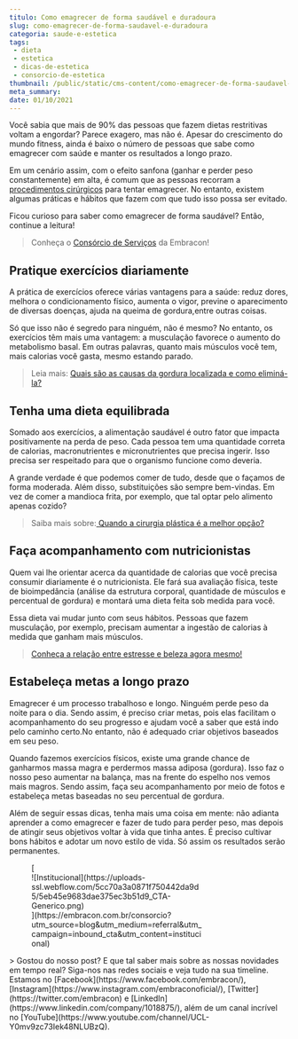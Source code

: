 ```yaml
---
titulo: Como emagrecer de forma saudável e duradoura
slug: como-emagrecer-de-forma-saudavel-e-duradoura
categoria: saude-e-estetica
tags:
 - dieta
 - estetica
 - dicas-de-estetica
 - consorcio-de-estetica
thumbnail: /public/static/cms-content/como-emagrecer-de-forma-saudavel-e-duradoura.jpeg
meta_summary: 
date: 01/10/2021
---
```

Você sabia que mais de 90% das pessoas que fazem dietas restritivas voltam a engordar? Parece exagero, mas não é. Apesar do crescimento do mundo fitness, ainda é baixo o número de pessoas que sabe como emagrecer com saúde e manter os resultados a longo prazo.

Em um cenário assim, com o efeito sanfona (ganhar e perder peso constantemente) em alta, é comum que as pessoas recorram a [procedimentos cirúrgicos](https://www.embracon.com.br/blog/4-perguntas-e-respostas-sobre-a-lipoaspiracao) para tentar emagrecer. No entanto, existem algumas práticas e hábitos que fazem com que tudo isso possa ser evitado.

Ficou curioso para saber como emagrecer de forma saudável? Então, continue a leitura!

> Conheça o [Consórcio de Serviços](https://www.embracon.com.br/consorcio-servicos) da Embracon!

Pratique exercícios diariamente
-------------------------------

A prática de exercícios oferece várias vantagens para a saúde: reduz dores, melhora o condicionamento físico, aumenta o vigor, previne o aparecimento de diversas doenças, ajuda na queima de gordura,entre outras coisas.

Só que isso não é segredo para ninguém, não é mesmo? No entanto, os exercícios têm mais uma vantagem: a musculação favorece o aumento do metabolismo basal. Em outras palavras, quanto mais músculos você tem, mais calorias você gasta, mesmo estando parado.

> Leia mais: [Quais são as causas da gordura localizada e como eliminá-la?](https://www.embracon.com.br/blog/quais-sao-as-causas-da-gordura-localizada-e-como-elimina-la)

Tenha uma dieta equilibrada
---------------------------

Somado aos exercícios, a alimentação saudável é outro fator que impacta positivamente na perda de peso. Cada pessoa tem uma quantidade correta de calorias, macronutrientes e micronutrientes que precisa ingerir. Isso precisa ser respeitado para que o organismo funcione como deveria.

A grande verdade é que podemos comer de tudo, desde que o façamos de forma moderada. Além disso, substituições são sempre bem-vindas. Em vez de comer a mandioca frita, por exemplo, que tal optar pelo alimento apenas cozido?

> Saiba mais sobre:[ Quando a cirurgia plástica é a melhor opção?](https://www.embracon.com.br/blog/quando-a-cirurgia-plastica-e-a-melhor-opcao)

Faça acompanhamento com nutricionistas
--------------------------------------

Quem vai lhe orientar acerca da quantidade de calorias que você precisa consumir diariamente é o nutricionista. Ele fará sua avaliação física, teste de bioimpedância (análise da estrutura corporal, quantidade de músculos e percentual de gordura) e montará uma dieta feita sob medida para você.

Essa dieta vai mudar junto com seus hábitos. Pessoas que fazem musculação, por exemplo, precisam aumentar a ingestão de calorias à medida que ganham mais músculos.

> [Conheça a relação entre estresse e beleza agora mesmo!](https://www.embracon.com.br/blog/conheca-a-relacao-entre-estresse-e-beleza-agora-mesmo)

Estabeleça metas a longo prazo
------------------------------

Emagrecer é um processo trabalhoso e longo. Ninguém perde peso da noite para o dia. Sendo assim, é preciso criar metas, pois elas facilitam o acompanhamento do seu progresso e ajudam você a saber que está indo pelo caminho certo.No entanto, não é adequado criar objetivos baseados em seu peso.

Quando fazemos exercícios físicos, existe uma grande chance de ganharmos massa magra e perdermos massa adiposa (gordura). Isso faz o nosso peso aumentar na balança, mas na frente do espelho nos vemos mais magros. Sendo assim, faça seu acompanhamento por meio de fotos e estabeleça metas baseadas no seu percentual de gordura.

Além de seguir essas dicas, tenha mais uma coisa em mente: não adianta aprender a como emagrecer e fazer de tudo para perder peso, mas depois de atingir seus objetivos voltar à vida que tinha antes. É preciso cultivar bons hábitos e adotar um novo estilo de vida. Só assim os resultados serão permanentes.

<figure class="w-richtext-figure-type-image w-richtext-align-center" style="max-width:310px">[<div>![Institucional](https://uploads-ssl.webflow.com/5cc70a3a0871f750442da9d5/5eb45e9683dae375ec3b51d9_CTA-Generico.png)</div>](https://embracon.com.br/consorcio?utm_source=blog&utm_medium=referral&utm_campaign=inbound_cta&utm_content=institucional)</figure>> Gostou do nosso post? E que tal saber mais sobre as nossas novidades em tempo real? Siga-nos nas redes sociais e veja tudo na sua timeline. Estamos no [Facebook](https://www.facebook.com/embracon/), [Instagram](https://www.instagram.com/embraconoficial/), [Twitter](https://twitter.com/embracon) e [LinkedIn](https://www.linkedin.com/company/1018875/), além de um canal incrível no [YouTube](https://www.youtube.com/channel/UCL-Y0mv9zc73Iek48NLUBzQ).
